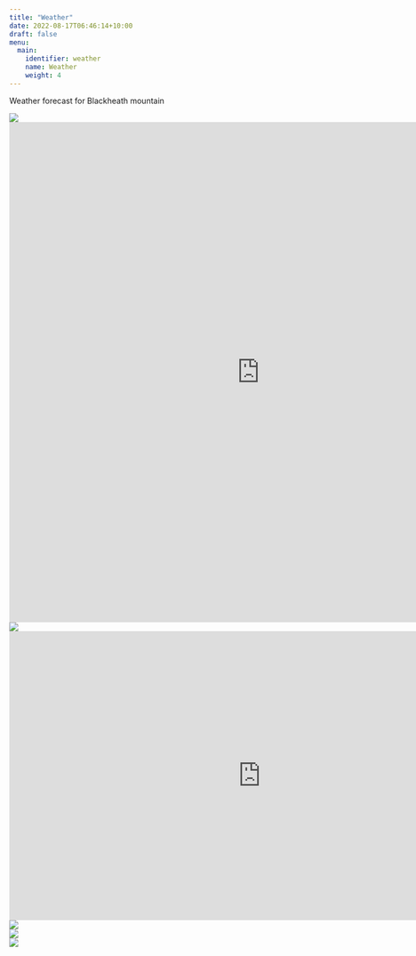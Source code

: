 ```yaml
---
title: "Weather"
date: 2022-08-17T06:46:14+10:00
draft: false
menu:
  main:
    identifier: weather
    name: Weather
    weight: 4
---
```


Weather forecast for Blackheath mountain

<div><img class="img-fluid" src="https://weathercams.airservicesaustralia.com/wp-content/uploads/airports/063292/063292_225.jpg?v=1691899363"></div>

<iframe width="900" height="900" src="https://embed.windy.com/embed2.html?lat=-33.705&lon=150.250&detailLat=-33.654&detailLon=150.250&&width=1200&height=550&zoom=9&level=surface&overlay=wind&product=ecmwf&menu=&message=true&marker=&calendar=now&pressure=&type=map&location=coordinates&detail=true&metricWind=km%2Fh&metricTemp=%C2%B0C&radarRange=-1" frameborder="0"></iframe>

<div><img src=http://ausrasp.nfshost.com/NSWSOUTH/OUT+0/FCST/meteogram_Blackheath.png></div>

<div style="width: 903px;"><iframe style="display: block;" src="https://cdnres.willyweather.com.au/widget/loadView.html?id=72384" width="903" height="520" frameborder="0"  scrolling="no"></iframe><a style="position: relative;height: 20px;margin: -20px 0 0 0;display: block;z-index: 1;text-indent: -9999em" href="https://www.willyweather.com.au/nsw/greater-western-sydney/mount-boyce.html" rel="nofollow">Mount Boyce NSW forecast</a></div>


<div><img src=https://my.meteoblue.com/visimage/meteogram_web?look=KILOMETER_PER_HOUR%2CCELSIUS%2CMILLIMETER&apikey=5838a18e295d&winddirection=3char&temperature=C&windspeed=kmh&precipitationamount=mm&city=Blackheath+Mountain&iso2=au&lat=-31.2985&lon=149.101&asl=1091&tz=Australia%2FSydney&lang=en&sig=849d0b98edf0c4668347c00937d27e59></div>

<div><img src=http://ausrasp.nfshost.com/NSWSOUTH/OUT+1/FCST/meteogram_Blackheath.png></div>
<div><img src=http://ausrasp.nfshost.com/NSWSOUTH/OUT+2/FCST/meteogram_Blackheath.png></div>

